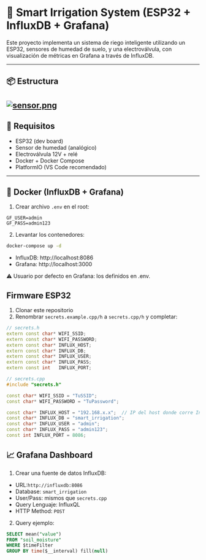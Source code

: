 # 🌱 Smart Irrigation System (ESP32 + InfluxDB + Grafana)

Este proyecto implementa un sistema de riego inteligente utilizando un ESP32, sensores de humedad de suelo, y una electroválvula, con visualización de métricas en Grafana a través de InfluxDB.

---

## 📦 Estructura

[![sensor.png](https://i.postimg.cc/d1Qy1qyY/sensor.png)](https://postimg.cc/ns5zSf2R)
---

## 🚀 Requisitos

- ESP32 (dev board)
- Sensor de humedad (analógico)
- Electroválvula 12V + relé
- Docker + Docker Compose
- PlatformIO (VS Code recomendado)

---

## 🐳 Docker (InfluxDB + Grafana)

1. Crear archivo `.env` en el root:

```env
GF_USER=admin
GF_PASS=admin123
```

2. Levantar los contenedores:
```sh
docker-compose up -d
```
* InfluxDB: http://localhost:8086
* Grafana: http://localhost:3000

⚠️ Usuario por defecto en Grafana: los definidos en .env.

## Firmware ESP32
1. Clonar este repositorio
2. Renombrar ```secrets.example.cpp/h``` a ```secrets.cpp/h``` y completar:

```cpp
// secrets.h
extern const char* WIFI_SSID;
extern const char* WIFI_PASSWORD;
extern const char* INFLUX_HOST;
extern const char* INFLUX_DB;
extern const char* INFLUX_USER;
extern const char* INFLUX_PASS;
extern const int   INFLUX_PORT;
```

```cpp
// secrets.cpp
#include "secrets.h"

const char* WIFI_SSID = "TuSSID";
const char* WIFI_PASSWORD = "TuPassword";

const char* INFLUX_HOST = "192.168.x.x";  // IP del host donde corre InfluxDB
const char* INFLUX_DB = "smart_irrigation";
const char* INFLUX_USER = "admin";
const char* INFLUX_PASS = "admin123";
const int INFLUX_PORT = 8086;

```

## 📈 Grafana Dashboard

1. Crear una fuente de datos InfluxDB:

* URL:```http://influxdb:8086```
* Database: ```smart_irrigation```
* User/Pass: mismos que ```secrets.cpp```
* Query Lenguaje: InfluxQL
* HTTP Method: ```POST```

2. Query ejemplo:

```sql
SELECT mean("value") 
FROM "soil_moisture" 
WHERE $timeFilter 
GROUP BY time($__interval) fill(null)
```

